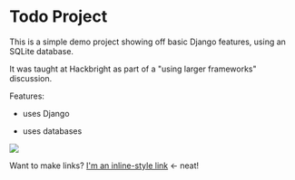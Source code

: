 Todo Project
============

This is a simple demo project showing off basic Django features,
using an SQLite database.

It was taught at Hackbright as part of a "using larger frameworks"
discussion.

Features:

- uses Django

- uses databases

<img src="http://placekitten.com/g/200/300">

Want to make links? [I'm an inline-style link](https://www.google.com) <- neat!
